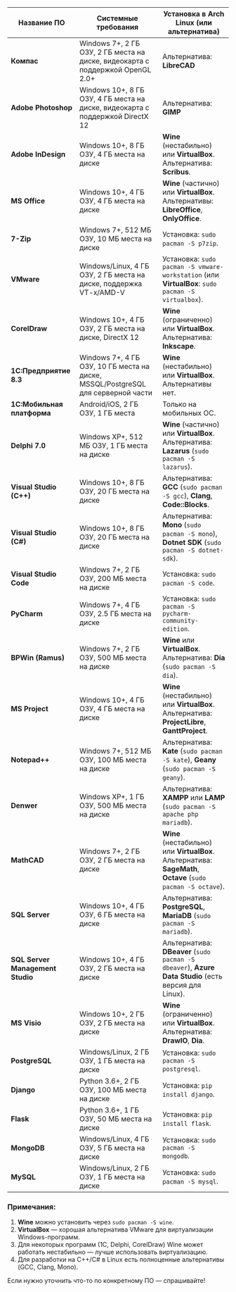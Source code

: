 | Название ПО                      | Системные требования                                                             | Установка в Arch Linux (или альтернатива)                                                                    |
| -------------------------------- | -------------------------------------------------------------------------------- | ------------------------------------------------------------------------------------------------------------ |
| **Компас**                       | Windows 7+, 2 ГБ ОЗУ, 2 ГБ места на диске, видеокарта с поддержкой OpenGL 2.0+   | Альтернатива: **LibreCAD**                                                                                   |
| **Adobe Photoshop**              | Windows 10+, 8 ГБ ОЗУ, 4 ГБ места на диске, видеокарта с поддержкой DirectX 12   | Альтернатива: **GIMP**                                                                                       |
| **Adobe InDesign**               | Windows 10+, 8 ГБ ОЗУ, 4 ГБ места на диске                                       | **Wine** (нестабильно) или **VirtualBox**. Альтернатива: **Scribus**.                                        |
| **MS Office**                    | Windows 10+, 4 ГБ ОЗУ, 4 ГБ места на диске                                       | **Wine** (частично) или **VirtualBox**. Альтернативы: **LibreOffice**, **OnlyOffice**.                       |
| **7-Zip**                        | Windows 7+, 512 МБ ОЗУ, 10 МБ места на диске                                     | Установка: `sudo pacman -S p7zip`.                                                                           |
| **VMware**                       | Windows/Linux, 4 ГБ ОЗУ, 2 ГБ места на диске, поддержка VT-x/AMD-V               | Установка: `sudo pacman -S vmware-workstation` (или **VirtualBox**: `sudo pacman -S virtualbox`).            |
| **CorelDraw**                    | Windows 10+, 4 ГБ ОЗУ, 2 ГБ места на диске, DirectX 12                           | **Wine** (ограниченно) или **VirtualBox**. Альтернатива: **Inkscape**.                                       |
| **1С:Предприятие 8.3**           | Windows 7+, 4 ГБ ОЗУ, 10 ГБ места на диске, MSSQL/PostgreSQL для серверной части | **Wine** (нестабильно) или **VirtualBox**. Альтернативы нет.                                                 |
| **1С:Мобильная платформа**       | Android/iOS, 2 ГБ ОЗУ, 1 ГБ места                                                | Только на мобильных ОС.                                                                                      |
| **Delphi 7.0**                   | Windows XP+, 512 МБ ОЗУ, 1 ГБ места на диске                                     | **Wine** (частично) или **VirtualBox**. Альтернатива: **Lazarus** (`sudo pacman -S lazarus`).                |
| **Visual Studio (C++)**          | Windows 10+, 8 ГБ ОЗУ, 20 ГБ места на диске                                      | Альтернатива: **GCC** (`sudo pacman -S gcc`), **Clang**, **Code::Blocks**.                                   |
| **Visual Studio (C#)**           | Windows 10+, 8 ГБ ОЗУ, 20 ГБ места на диске                                      | Альтернатива: **Mono** (`sudo pacman -S mono`), **Dotnet SDK** (`sudo pacman -S dotnet-sdk`).                |
| **Visual Studio Code**           | Windows 7+, 2 ГБ ОЗУ, 200 МБ места на диске                                      | Установка: `sudo pacman -S code`.                                                                            |
| **PyCharm**                      | Windows 7+, 4 ГБ ОЗУ, 2.5 ГБ места на диске                                      | Установка: `sudo pacman -S pycharm-community-edition`.                                                       |
| **BPWin (Ramus)**                | Windows 7+, 2 ГБ ОЗУ, 500 МБ места на диске                                      | **Wine** или **VirtualBox**. Альтернатива: **Dia** (`sudo pacman -S dia`).                                   |
| **MS Project**                   | Windows 10+, 4 ГБ ОЗУ, 4 ГБ места на диске                                       | **Wine** (нестабильно) или **VirtualBox**. Альтернатива: **ProjectLibre**, **GanttProject**.                 |
| **Notepad++**                    | Windows 7+, 512 МБ ОЗУ, 100 МБ места на диске                                    | Альтернатива: **Kate** (`sudo pacman -S kate`), **Geany** (`sudo pacman -S geany`).                          |
| **Denwer**                       | Windows XP+, 1 ГБ ОЗУ, 500 МБ места на диске                                     | Альтернатива: **XAMPP** или **LAMP** (`sudo pacman -S apache php mariadb`).                                  |
| **MathCAD**                      | Windows 7+, 2 ГБ ОЗУ, 2 ГБ места на диске                                        | **Wine** (нестабильно) или **VirtualBox**. Альтернатива: **SageMath**, **Octave** (`sudo pacman -S octave`). |
| **SQL Server**                   | Windows 10+, 4 ГБ ОЗУ, 6 ГБ места на диске                                       | Альтернатива: **PostgreSQL**, **MariaDB** (`sudo pacman -S mariadb`).                                        |
| **SQL Server Management Studio** | Windows 10+, 4 ГБ ОЗУ, 2 ГБ места на диске                                       | Альтернатива: **DBeaver** (`sudo pacman -S dbeaver`), **Azure Data Studio** (есть версия для Linux).         |
| **MS Visio**                     | Windows 10+, 2 ГБ ОЗУ, 2 ГБ места на диске                                       | **Wine** (ограниченно) или **VirtualBox**. Альтернатива: **DrawIO**, **Dia**.                                |
| **PostgreSQL**                   | Windows/Linux, 2 ГБ ОЗУ, 1 ГБ места на диске                                     | Установка: `sudo pacman -S postgresql`.                                                                      |
| **Django**                       | Python 3.6+, 2 ГБ ОЗУ, 100 МБ места на диске                                     | Установка: `pip install django`.                                                                             |
| **Flask**                        | Python 3.6+, 1 ГБ ОЗУ, 50 МБ места на диске                                      | Установка: `pip install flask`.                                                                              |
| **MongoDB**                      | Windows/Linux, 4 ГБ ОЗУ, 5 ГБ места на диске                                     | Установка: `sudo pacman -S mongodb`.                                                                         |
| **MySQL**                        | Windows/Linux, 2 ГБ ОЗУ, 1 ГБ места на диске                                     | Установка: `sudo pacman -S mysql`.                                                                           |

### Примечания:
1. **Wine** можно установить через `sudo pacman -S wine`.  
2. **VirtualBox** — хорошая альтернатива VMware для виртуализации Windows-программ.  
3. Для некоторых программ (1С, Delphi, CorelDraw) Wine может работать нестабильно — лучше использовать виртуализацию.  
4. Для разработки на C++/C# в Linux есть полноценные альтернативы (GCC, Clang, Mono).  

Если нужно уточнить что-то по конкретному ПО — спрашивайте!